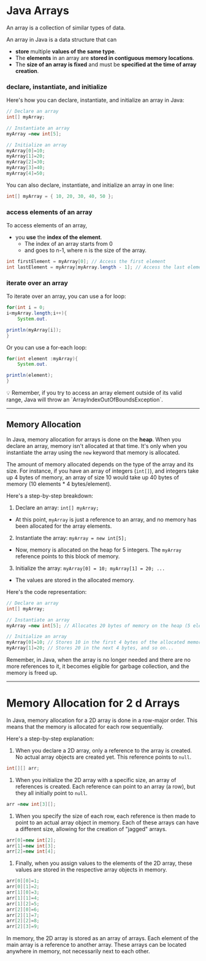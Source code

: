 # Java Arrays

An array is a collection of similar types of data.

An array in Java is a data structure that can

- **store** multiple **values of the same type**.
- The **elements** in an array are **stored in contiguous memory locations**.
- The **size of an array is fixed** and must be **specified at the time of array creation**.

### declare, instantiate, and initialize

Here's how you can declare, instantiate, and initialize an array in Java:

```java
// Declare an array
int[] myArray;

// Instantiate an array
myArray =new int[5];

// Initialize an array
myArray[0]=10;
myArray[1]=20;
myArray[2]=30;
myArray[3]=40;
myArray[4]=50;

```

You can also declare, instantiate, and initialize an array in one line:

```java
int[] myArray = { 10, 20, 30, 40, 50 };

```

### access elements of an array

To access elements of an array,

- you **use** the **index of the element**.
    - The index of an array starts from 0
    - and goes to n-1, where n is the size of the array.

```java
int firstElement = myArray[0]; // Access the first element
int lastElement = myArray[myArray.length - 1]; // Access the last element

```

### iterate over an array

To iterate over an array, you can use a for loop:

```java
for(int i = 0;
i<myArray.length;i++){
    System.out.

println(myArray[i]);
}

```

Or you can use a for-each loop:

```java
for(int element :myArray){
    System.out.

println(element);
}

```

<aside>
💡 Remember, if you try to access an array element outside of its valid range, Java will throw an `ArrayIndexOutOfBoundsException`.

</aside>

---

## Memory Allocation

In Java, memory allocation for arrays is done on the **heap**. When you declare an array, memory isn't allocated at that
time. It's only when you instantiate the array using the `new` keyword that memory is allocated.

The amount of memory allocated depends on the type of the array and its size. For instance, if you have an array of
integers (`int[]`), and integers take up 4 bytes of memory, an array of size 10 would take up 40 bytes of memory (10
elements * 4 bytes/element).

Here's a step-by-step breakdown:

1. Declare an array: `int[] myArray;`

- At this point, `myArray` is just a reference to an array, and no memory has been allocated for the array elements.

2. Instantiate the array: `myArray = new int[5];`

- Now, memory is allocated on the heap for 5 integers. The `myArray` reference points to this block of memory.

3. Initialize the array: `myArray[0] = 10; myArray[1] = 20; ...`

- The values are stored in the allocated memory.

Here's the code representation:

```java
// Declare an array
int[] myArray;

// Instantiate an array
myArray =new int[5]; // Allocates 20 bytes of memory on the heap (5 elements * 4 bytes/element)

// Initialize an array
myArray[0]=10; // Stores 10 in the first 4 bytes of the allocated memory
myArray[1]=20; // Stores 20 in the next 4 bytes, and so on...

```

Remember, in Java, when the array is no longer needed and there are no more references to it, it becomes eligible for
garbage collection, and the memory is freed up.

---

# Memory Allocation for 2 d Arrays

In Java, memory allocation for a 2D array is done in a row-major order. This means that the memory is allocated for each
row sequentially.

Here's a step-by-step explanation:

1. When you declare a 2D array, only a reference to the array is created. No actual array objects are created yet. This
   reference points to `null`.

```java
int[][] arr;

```

1. When you initialize the 2D array with a specific size, an array of references is created. Each reference can point to
   an array (a row), but they all initially point to `null`.

```java
arr =new int[3][];

```

1. When you specify the size of each row, each reference is then made to point to an actual array object in memory. Each
   of these arrays can have a different size, allowing for the creation of "jagged" arrays.

```java
arr[0]=new int[2];
arr[1]=new int[3];
arr[2]=new int[4];

```

1. Finally, when you assign values to the elements of the 2D array, these values are stored in the respective array
   objects in memory.

```java
arr[0][0]=1;
arr[0][1]=2;
arr[1][0]=3;
arr[1][1]=4;
arr[1][2]=5;
arr[2][0]=6;
arr[2][1]=7;
arr[2][2]=8;
arr[2][3]=9;

```

In memory, the 2D array is stored as an array of arrays. Each element of the main array is a reference to another array.
These arrays can be located anywhere in memory, not necessarily next to each other.